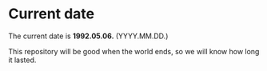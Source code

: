 # Current date

The current date is **1992.05.06.** (YYYY.MM.DD.)

This repository will be good when the world ends, so we will know how long it lasted.